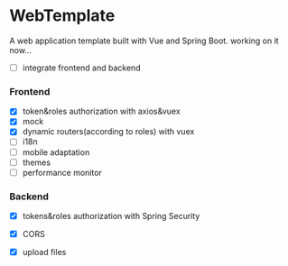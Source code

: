 # WebTemplate
A web application template built with Vue and Spring Boot.
working on it now...

- [ ] integrate frontend and backend

### Frontend
- [X] token&roles authorization with axios&vuex
- [X] mock
- [X] dynamic routers(according to roles) with vuex
- [ ] i18n
- [ ] mobile adaptation
- [ ] themes
- [ ] performance monitor

### Backend
- [X] tokens&roles authorization with Spring Security
- [X] CORS
- [X] upload files


